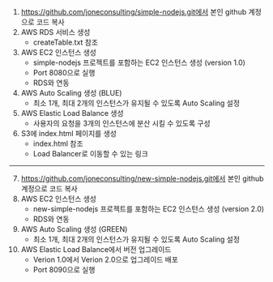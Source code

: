 1. https://github.com/joneconsulting/simple-nodejs.git에서 본인 github 계정으로 코드 복사
2. AWS RDS 서비스 생성 
    - createTable.txt 참조
3. AWS EC2 인스턴스 생성
    - simple-nodejs 프로젝트를 포함하는 EC2 인스턴스 생성 (version 1.0)
    - Port 8080으로 실행
    - RDS와 연동
4. AWS Auto Scaling 생성 (BLUE)
    - 최소 1개, 최대 2개의 인스턴스가 유지될 수 있도록 Auto Scaling 설정
5. AWS Elastic Load Balance 생성
    - 사용자의 요청을 3개의 인스턴스에 분산 시킬 수 있도록 구성 
6. S3에 index.html 페이지를 생성
    - index.html 참조
    - Load Balancer로 이동할 수 있는 링크
------
7. https://github.com/joneconsulting/new-simple-nodejs.git에서 본인 github 계정으로 코드 복사
8. AWS EC2 인스턴스 생성
    - new-simple-nodejs 프로젝트를 포함하는 EC2 인스턴스 생성 (version 2.0)
    - RDS와 연동
9. AWS Auto Scaling 생성 (GREEN)
    - 최소 1개, 최대 2개의 인스턴스가 유지될 수 있도록 Auto Scaling 설정
10. AWS Elastic Load Balance에서 버전 업그레이드
    - Verion 1.0에서 Verion 2.0으로 업그레이드 배포 
    - Port 8090으로 실행
